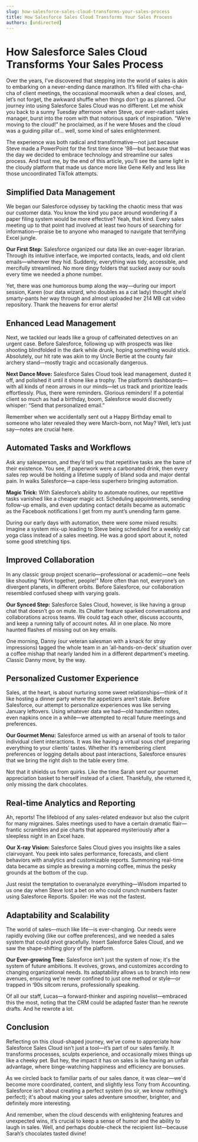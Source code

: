 ```yaml
---
slug: how-salesforce-sales-cloud-transforms-your-sales-process
title: How Salesforce Sales Cloud Transforms Your Sales Process
authors: [undirected]
---
```



# How Salesforce Sales Cloud Transforms Your Sales Process

Over the years, I’ve discovered that stepping into the world of sales is akin to embarking on a never-ending dance marathon. It’s filled with cha-cha-cha of client meetings, the occasional moonwalk when a deal closes, and, let’s not forget, the awkward shuffle when things don’t go as planned. Our journey into using Salesforce Sales Cloud was no different. Let me whisk you back to a sunny Tuesday afternoon when Steve, our ever-radiant sales manager, burst into the room with that notorious spark of inspiration. “We’re moving to the cloud!” he proclaimed, as if he were Moses and the cloud was a guiding pillar of… well, some kind of sales enlightenment.

The experience was both radical and transformative—not just because Steve made a PowerPoint for the first time since '98—but because that was the day we decided to embrace technology and streamline our sales process. And trust me, by the end of this article, you’ll see the same light in the cloudy platform that made us dance more like Gene Kelly and less like those uncoordinated TikTok attempts.

## Simplified Data Management

We began our Salesforce odyssey by tackling the chaotic mess that was our customer data. You know the kind you pace around wondering if a paper filing system would be more effective? Yeah, that kind. Every sales meeting up to that point had involved at least two hours of searching for information—praise be to anyone who managed to navigate that terrifying Excel jungle.

**Our First Step:** Salesforce organized our data like an over-eager librarian. Through its intuitive interface, we imported contacts, leads, and old client emails—wherever they hid. Suddenly, everything was tidy, accessible, and mercifully streamlined. No more dingy folders that sucked away our souls every time we needed a phone number.

Yet, there was one humorous bump along the way—during our import session, Karen (our data wizard, who doubles as a cat lady) thought she’d smarty-pants her way through and almost uploaded her 214 MB cat video repository. Thank the heavens for error alerts!

## Enhanced Lead Management

Next, we tackled our leads like a group of caffeinated detectives on an urgent case. Before Salesforce, following up with prospects was like shooting blindfolded in the dark while drunk, hoping something would stick. Absolutely, our hit rate was akin to my Uncle Bertie at the county fair archery stand—mostly tragic and occasionally dangerous.

**Next Dance Move:** Salesforce Sales Cloud took lead management, dusted it off, and polished it until it shone like a trophy. The platform’s dashboards—with all kinds of neon arrows in our minds—let us track and prioritize leads effortlessly. Plus, there were reminders. Glorious reminders! If a potential client so much as had a birthday, boom, Salesforce would discreetly whisper: “Send that personalized email.”

Remember when we accidentally sent out a Happy Birthday email to someone who later revealed they were March-born, not May? Well, let’s just say—notes are crucial here.

## Automated Tasks and Workflows

Ask any salesperson, and they’d tell you that repetitive tasks are the bane of their existence. You see, if paperwork were a carbonated drink, then every sales rep would be holding a lifetime supply of bland soda and major dental pain. In walks Salesforce—a cape-less superhero bringing automation.

**Magic Trick:** With Salesforce’s ability to automate routines, our repetitive tasks vanished like a cheaper magic act. Scheduling appointments, sending follow-up emails, and even updating contact details became as automatic as the Facebook notifications I get from my aunt’s unending farm game.

During our early days with automation, there were some mixed results. Imagine a system mix-up leading to Steve being scheduled for a weekly cat yoga class instead of a sales meeting. He was a good sport about it, noted some good stretching tips.

## Improved Collaboration

In any classic group project scenario—professional or academic—one feels like shouting “Work together, people!” More often than not, everyone’s on divergent planets, in different orbits. Before Salesforce, our collaboration resembled confused sheep with varying goals.

**Our Synced Step:** Salesforce Sales Cloud, however, is like having a group chat that doesn’t go on mute. Its Chatter feature sparked conversations and collaborations across teams. We could tag each other, discuss accounts, and keep a running tally of account notes. All in one place. No more haunted flashes of missing out on key emails.

One morning, Danny (our veteran salesman with a knack for stray impressions) tagged the whole team in an ‘all-hands-on-deck’ situation over a coffee mishap that nearly landed him in a different department's meeting. Classic Danny move, by the way.

## Personalized Customer Experience

Sales, at the heart, is about nurturing some sweet relationships—think of it like hosting a dinner party where the appetizers aren’t stale. Before Salesforce, our attempt to personalize experiences was like serving January leftovers. Using whatever data we had—old handwritten notes, even napkins once in a while—we attempted to recall future meetings and preferences.

**Our Gourmet Menu:** Salesforce armed us with an arsenal of tools to tailor individual client interactions. It was like having a virtual sous chef preparing everything to your clients’ tastes. Whether it’s remembering client preferences or logging details about past interactions, Salesforce ensures that we bring the right dish to the table every time.

Not that it shields us from quirks. Like the time Sarah sent our gourmet appreciation basket to herself instead of a client. Thankfully, she returned it, only missing the dark chocolates.

## Real-time Analytics and Reporting

Ah, reports! The lifeblood of any sales-related endeavor but also the culprit for many migraines. Sales meetings used to have a certain dramatic flair—frantic scrambles and pie charts that appeared mysteriously after a sleepless night in an Excel haze.

**Our X-ray Vision:** Salesforce Sales Cloud gives you insights like a sales clairvoyant. You peek into sales performance, forecasts, and client behaviors with analytics and customizable reports. Summoning real-time data became as simple as brewing a morning coffee, minus the pesky grounds at the bottom of the cup.

Just resist the temptation to overanalyze everything—Wisdom imparted to us one day when Steve lost a bet on who could crunch numbers faster using Salesforce Reports. Spoiler: He was not the fastest.

## Adaptability and Scalability

The world of sales—much like life—is ever-changing. Our needs were rapidly evolving (like our coffee preferences), and we needed a sales system that could pivot gracefully. Insert Salesforce Sales Cloud, and we saw the shape-shifting glory of the platform.

**Our Ever-growing Tree:** Salesforce isn’t just the system of now; it's the system of future ambitions. It evolves, grows, and customizes according to changing organizational needs. Its adaptability allows us to branch into new avenues, ensuring we're never confined to just one method or style—or trapped in ‘90s sitcom reruns, professionally speaking.

Of all our staff, Lucas—a forward-thinker and aspiring novelist—embraced this the most, noting that the CRM could be adapted faster than he rewrote drafts. And he rewrote a lot.

## Conclusion

Reflecting on this cloud-shaped journey, we’ve come to appreciate how Salesforce Sales Cloud isn’t just a tool—it’s part of our sales family. It transforms processes, sculpts experience, and occasionally mixes things up like a cheeky pet. But hey, the impact it has on sales is like having an unfair advantage, where binge-watching happiness and efficiency are bonuses.

As we circled back to familiar parts of our sales dance, it was clear—we'd become more coordinated, content, and slightly less Tony from Accounting. Salesforce isn't about creating a perfect system (no sir, we know nothing’s perfect); it's about making your sales adventure smoother, brighter, and definitely more interesting.

And remember, when the cloud descends with enlightening features and unexpected wins, it’s crucial to keep a sense of humor and the ability to laugh in sales. Well, and perhaps double-check the recipient list—because Sarah’s chocolates tasted divine!